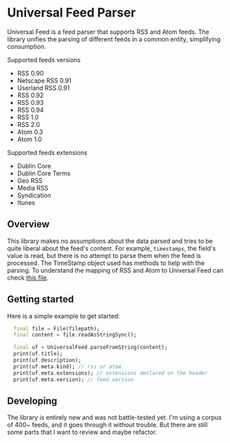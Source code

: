 # Universal Feed Parser

Universal Feed is a feed parser that supports RSS and Atom feeds. The library unifies the parsing of different feeds in a common entity, simplifying consumption.

Supported feeds versions

* RSS 0.90
* Netscape RSS 0.91
* Userland RSS 0.91
* RSS 0.92
* RSS 0.93
* RSS 0.94
* RSS 1.0
* RSS 2.0
* Atom 0.3
* Atom 1.0

Supported feeds extensions

* Dublin Core
* Dublin Core Terms
* Geo RSS
* Media RSS
* Syndication
* Itunes

## Overview

This library makes no assumptions about the data parsed and tries to be quite liberal about the feed's content.
For example, `timestamps`, the field's value is read, but there is no attempt to parse them when the feed is processed. The TimeStamp object used has methods to help with the parsing.
To understand the mapping of RSS and Atom to Universal Feed can check [this file](./field_mapping.md).

## Getting started

Here is a simple example to get started:

```dart
  final file = File(filepath);
  final content = file.readAsStringSync();

  final uf = UniversalFeed.parseFromString(content);
  print(uf.title);
  print(uf.description);
  print(uf.meta.kind); // rss or atom
  print(uf.meta.extensions); // extensions declared on the header
  print(uf.meta.version); // feed version
```

## Developing

The library is entirely new and was not battle-tested yet. I'm using a corpus of 400~ feeds, and it goes through
it without trouble. But there are still some parts that I want to review and maybe refactor.
